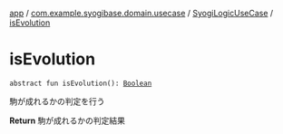 [app](../../index.md) / [com.example.syogibase.domain.usecase](../index.md) / [SyogiLogicUseCase](index.md) / [isEvolution](./is-evolution.md)

# isEvolution

`abstract fun isEvolution(): `[`Boolean`](https://kotlinlang.org/api/latest/jvm/stdlib/kotlin/-boolean/index.html)

駒が成れるかの判定を行う

**Return**
駒が成れるかの判定結果

